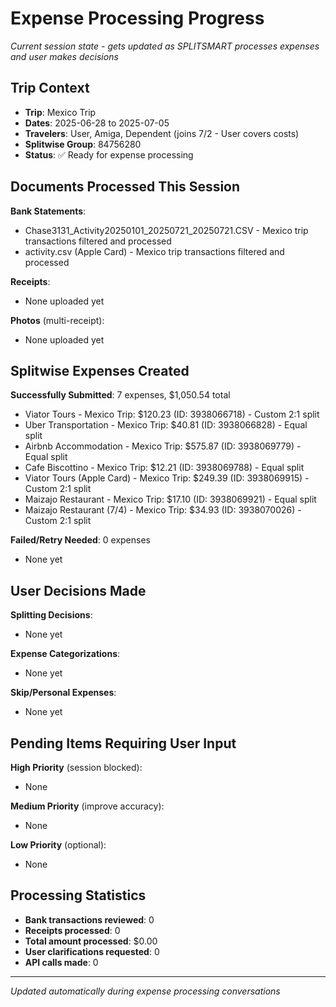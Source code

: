 # Expense Processing Progress

*Current session state - gets updated as SPLITSMART processes expenses and user makes decisions*

## Trip Context
- **Trip**: Mexico Trip
- **Dates**: 2025-06-28 to 2025-07-05  
- **Travelers**: User, Amiga, Dependent (joins 7/2 - User covers costs)
- **Splitwise Group**: 84756280
- **Status**: ✅ Ready for expense processing

## Documents Processed This Session
**Bank Statements**:
- Chase3131_Activity20250101_20250721_20250721.CSV - Mexico trip transactions filtered and processed
- activity.csv (Apple Card) - Mexico trip transactions filtered and processed

**Receipts**:
- None uploaded yet

**Photos** (multi-receipt):
- None uploaded yet

## Splitwise Expenses Created
**Successfully Submitted**: 7 expenses, $1,050.54 total
- Viator Tours - Mexico Trip: $120.23 (ID: 3938066718) - Custom 2:1 split
- Uber Transportation - Mexico Trip: $40.81 (ID: 3938066828) - Equal split
- Airbnb Accommodation - Mexico Trip: $575.87 (ID: 3938069779) - Equal split
- Cafe Biscottino - Mexico Trip: $12.21 (ID: 3938069788) - Equal split
- Viator Tours (Apple Card) - Mexico Trip: $249.39 (ID: 3938069915) - Custom 2:1 split
- Maizajo Restaurant - Mexico Trip: $17.10 (ID: 3938069921) - Equal split
- Maizajo Restaurant (7/4) - Mexico Trip: $34.93 (ID: 3938070026) - Custom 2:1 split

**Failed/Retry Needed**: 0 expenses
- None yet

## User Decisions Made
**Splitting Decisions**:
- None yet

**Expense Categorizations**:
- None yet

**Skip/Personal Expenses**:
- None yet

## Pending Items Requiring User Input

**High Priority** (session blocked):
- None

**Medium Priority** (improve accuracy):
- None

**Low Priority** (optional):
- None

## Processing Statistics
- **Bank transactions reviewed**: 0
- **Receipts processed**: 0  
- **Total amount processed**: $0.00
- **User clarifications requested**: 0
- **API calls made**: 0

---
*Updated automatically during expense processing conversations*
